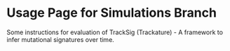 # Usage Page for Simulations Branch  
Some instructions for evaluation of TrackSig (Trackature) - A framework to infer mutational signatures over time.
